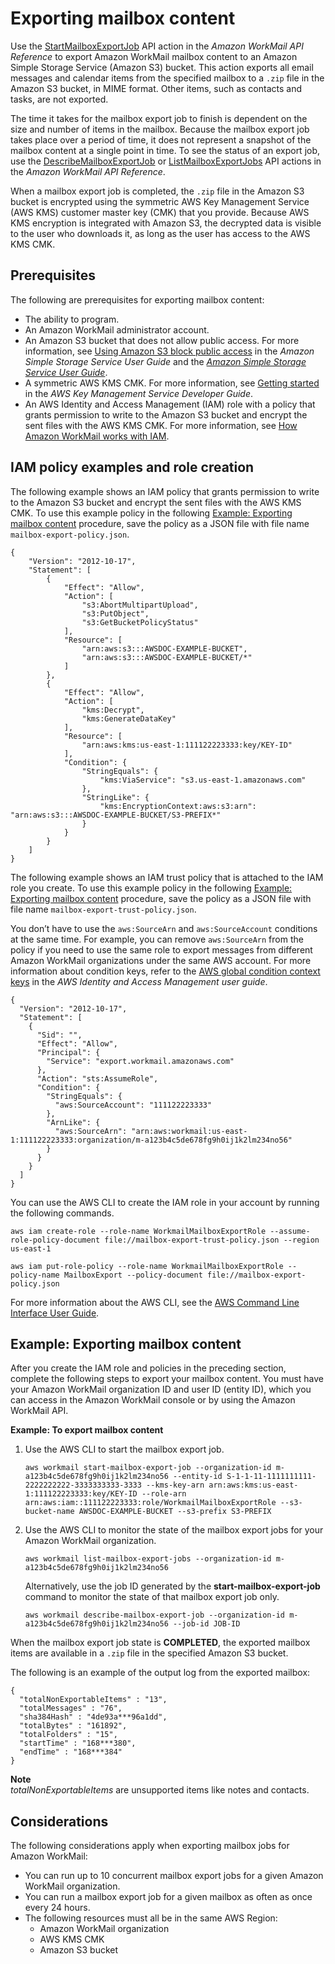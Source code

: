 # Exporting mailbox content<a name="mail-export"></a>

Use the [StartMailboxExportJob](https://docs.aws.amazon.com/workmail/latest/APIReference/API_StartMailboxExportJob.html) API action in the *Amazon WorkMail API Reference* to export Amazon WorkMail mailbox content to an Amazon Simple Storage Service \(Amazon S3\) bucket\. This action exports all email messages and calendar items from the specified mailbox to a `.zip` file in the Amazon S3 bucket, in MIME format\. Other items, such as contacts and tasks, are not exported\.

The time it takes for the mailbox export job to finish is dependent on the size and number of items in the mailbox\. Because the mailbox export job takes place over a period of time, it does not represent a snapshot of the mailbox content at a single point in time\. To see the status of an export job, use the [DescribeMailboxExportJob](https://docs.aws.amazon.com/workmail/latest/APIReference/API_DescribeMailboxExportJob.html) or [ListMailboxExportJobs](https://docs.aws.amazon.com/workmail/latest/APIReference/API_ListMailboxExportJobs.html) API actions in the *Amazon WorkMail API Reference*\.

When a mailbox export job is completed, the `.zip` file in the Amazon S3 bucket is encrypted using the symmetric AWS Key Management Service \(AWS KMS\) customer master key \(CMK\) that you provide\. Because AWS KMS encryption is integrated with Amazon S3, the decrypted data is visible to the user who downloads it, as long as the user has access to the AWS KMS CMK\.

## Prerequisites<a name="export-prereqs"></a>

The following are prerequisites for exporting mailbox content:
+ The ability to program\.
+ An Amazon WorkMail administrator account\.
+ An Amazon S3 bucket that does not allow public access\. For more information, see [Using Amazon S3 block public access](https://docs.aws.amazon.com/AmazonS3/latest/dev/access-control-block-public-access.html) in the *Amazon Simple Storage Service User Guide* and the *[Amazon Simple Storage Service User Guide](https://docs.aws.amazon.com/AmazonS3/latest/gsg/)*\.
+ A symmetric AWS KMS CMK\. For more information, see [Getting started](https://docs.aws.amazon.com/kms/latest/developerguide/getting-started.html) in the *AWS Key Management Service Developer Guide*\.
+ An AWS Identity and Access Management \(IAM\) role with a policy that grants permission to write to the Amazon S3 bucket and encrypt the sent files with the AWS KMS CMK\. For more information, see [How Amazon WorkMail works with IAM](security_iam_service-with-iam.md)\.

## IAM policy examples and role creation<a name="example-export-iam"></a>

The following example shows an IAM policy that grants permission to write to the Amazon S3 bucket and encrypt the sent files with the AWS KMS CMK\. To use this example policy in the following [Example: Exporting mailbox content](#example-export-mailbox) procedure, save the policy as a JSON file with file name `mailbox-export-policy.json`\.

```
{
    "Version": "2012-10-17",
    "Statement": [
        {
            "Effect": "Allow",
            "Action": [
                "s3:AbortMultipartUpload",
                "s3:PutObject",
                "s3:GetBucketPolicyStatus"
            ],
            "Resource": [
                "arn:aws:s3:::AWSDOC-EXAMPLE-BUCKET",
                "arn:aws:s3:::AWSDOC-EXAMPLE-BUCKET/*"
            ]
        },
        {
            "Effect": "Allow",
            "Action": [
                "kms:Decrypt",
                "kms:GenerateDataKey"
            ],
            "Resource": [
                "arn:aws:kms:us-east-1:111122223333:key/KEY-ID"
            ],
            "Condition": {
                "StringEquals": {
                    "kms:ViaService": "s3.us-east-1.amazonaws.com"
                },
                "StringLike": {
                    "kms:EncryptionContext:aws:s3:arn": "arn:aws:s3:::AWSDOC-EXAMPLE-BUCKET/S3-PREFIX*"
                }
            }
        }
    ]
}
```

The following example shows an IAM trust policy that is attached to the IAM role you create\. To use this example policy in the following [Example: Exporting mailbox content](#example-export-mailbox) procedure, save the policy as a JSON file with file name `mailbox-export-trust-policy.json`\.

You don’t have to use the `aws:SourceArn` and `aws:SourceAccount` conditions at the same time\. For example, you can remove `aws:SourceArn` from the policy if you need to use the same role to export messages from different Amazon WorkMail organizations under the same AWS account\. For more information about condition keys, refer to the [AWS global condition context keys](https://docs.aws.amazon.com/IAM/latest/UserGuide/reference_policies_condition-keys.html) in the *AWS Identity and Access Management user guide*\.

```
{
  "Version": "2012-10-17",
  "Statement": [
    {
      "Sid": "",
      "Effect": "Allow",
      "Principal": {
        "Service": "export.workmail.amazonaws.com"
      },
      "Action": "sts:AssumeRole",
      "Condition": {
        "StringEquals": { 
          "aws:SourceAccount": "111122223333"
        },
        "ArnLike": {
          "aws:SourceArn": "arn:aws:workmail:us-east-1:111122223333:organization/m-a123b4c5de678fg9h0ij1k2lm234no56"
        }
      }
    }
  ]
}
```

You can use the AWS CLI to create the IAM role in your account by running the following commands\.

```
aws iam create-role --role-name WorkmailMailboxExportRole --assume-role-policy-document file://mailbox-export-trust-policy.json --region us-east-1
```

```
aws iam put-role-policy --role-name WorkmailMailboxExportRole --policy-name MailboxExport --policy-document file://mailbox-export-policy.json
```

For more information about the AWS CLI, see the [AWS Command Line Interface User Guide](https://docs.aws.amazon.com/cli/latest/userguide/)\.

## Example: Exporting mailbox content<a name="example-export-mailbox"></a>

After you create the IAM role and policies in the preceding section, complete the following steps to export your mailbox content\. You must have your Amazon WorkMail organization ID and user ID \(entity ID\), which you can access in the Amazon WorkMail console or by using the Amazon WorkMail API\.

**Example: To export mailbox content**

1. Use the AWS CLI to start the mailbox export job\.

   ```
   aws workmail start-mailbox-export-job --organization-id m-a123b4c5de678fg9h0ij1k2lm234no56 --entity-id S-1-1-11-1111111111-2222222222-3333333333-3333 --kms-key-arn arn:aws:kms:us-east-1:111122223333:key/KEY-ID --role-arn arn:aws:iam::111122223333:role/WorkmailMailboxExportRole --s3-bucket-name AWSDOC-EXAMPLE-BUCKET --s3-prefix S3-PREFIX
   ```

1. Use the AWS CLI to monitor the state of the mailbox export jobs for your Amazon WorkMail organization\.

   ```
   aws workmail list-mailbox-export-jobs --organization-id m-a123b4c5de678fg9h0ij1k2lm234no56
   ```

   Alternatively, use the job ID generated by the **start\-mailbox\-export\-job** command to monitor the state of that mailbox export job only\.

   ```
   aws workmail describe-mailbox-export-job --organization-id m-a123b4c5de678fg9h0ij1k2lm234no56 --job-id JOB-ID
   ```

When the mailbox export job state is **COMPLETED**, the exported mailbox items are available in a `.zip` file in the specified Amazon S3 bucket\.

The following is an example of the output log from the exported mailbox:

```
{
  "totalNonExportableItems" : "13",
  "totalMessages" : "76",
  "sha384Hash" : "4de93a***96a1dd",
  "totalBytes" : "161892",
  "totalFolders" : "15",
  "startTime" : "168***380",
  "endTime" : "168***384"
}
```

**Note**  
*totalNonExportableItems* are unsupported items like notes and contacts\.

## Considerations<a name="export-considerations"></a>

The following considerations apply when exporting mailbox jobs for Amazon WorkMail:
+ You can run up to 10 concurrent mailbox export jobs for a given Amazon WorkMail organization\.
+ You can run a mailbox export job for a given mailbox as often as once every 24 hours\.
+ The following resources must all be in the same AWS Region:
  + Amazon WorkMail organization
  + AWS KMS CMK
  + Amazon S3 bucket